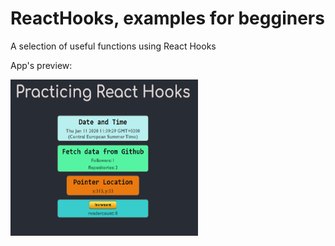 # ReactHooks, examples for begginers

A selection of useful functions using React Hooks

App's preview:

<img src="https://github.com/macrodrigues/ReactHooks-Examples/blob/master/images/App-preview.PNG?raw=true" align="center" height="250" width="300">
